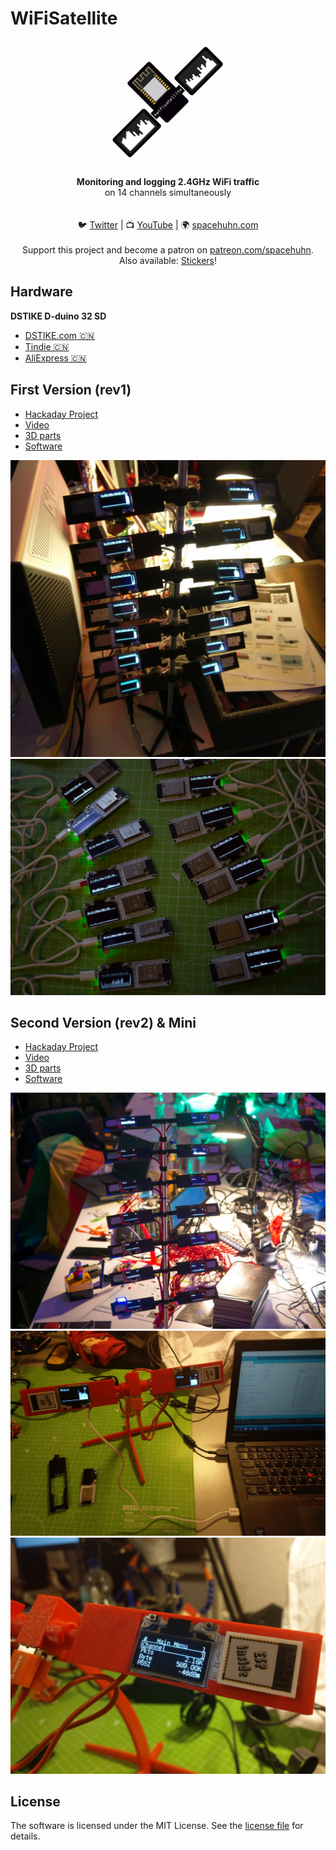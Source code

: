 # WiFiSatellite

<p align="center"><img alt="WiFiSatellite Logo" src="img/wifi_satellite_logo.png" width="200"></p>

<p align="center">
<b>Monitoring and logging 2.4GHz WiFi traffic</b><br>
on 14 channels simultaneously<br><br>
<br>🐦 <a href="https://twitter.com/spacehuhn">Twitter</a>
| 📺 <a href="https://www.youtube.com/spacehuhn">YouTube</a>
| 🌍 <a href="https://spacehuhn.com">spacehuhn.com</a><br>
<br>
Support this project and become a patron on <a href="https://patreon.com/spacehuhn">patreon.com/spacehuhn</a>.<br>
Also available: <a href="https://www.tindie.com/products/Spacehuhn/spacehuhn-stickers/">Stickers</a></b>!
</p>

## Hardware

**DSTIKE D-duino 32 SD**
- [DSTIKE.com 🇨🇳 ](https://dstike.com/)
- [Tindie 🇨🇳 ](https://tindie.com/stores/lspoplove)  
- [AliExpress 🇨🇳 ](https://dstike.aliexpress.com/store/2996024)  

## First Version (rev1)

- [Hackaday Project](https://hackaday.io/project/28831-wifi-satellite-34c3)
- [Video](https://youtu.be/ST_J6VonVic?t=140)
- [3D parts](rev1_2017/3d/)
- [Software](rev1_2017/PacketMonitor32)

![WiFi Satellite revision 1 Image 1](img/rev1_1.jpg)
![WiFi Satellite revision 1 Image 2](img/rev1_2.jpg)

## Second Version (rev2) & Mini

- [Hackaday Project](https://hackaday.io/project/162900-new-wifi-satellite-35c3)
- [Video](https://youtu.be/wBNf-mqigTE?t=675)
- [3D parts](rev2_2018/3d)
- [Software](rev2_2018/WiFiSatellite_Firmware)

![WiFi Satellite revision 2](img/rev2_1.jpg)
![WiFi Satellite Mini Image 1](img/mini_1.jpg)
![WiFi Satellite Mini Image 2](img/mini_2.jpg)

## License

The software is licensed under the MIT License. See the [license file](LICENSE) for details.  